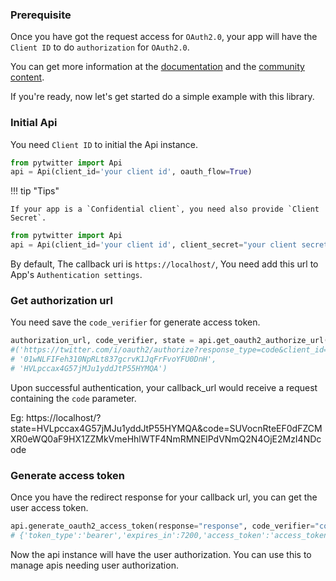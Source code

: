 ### Prerequisite

Once you have got the request access for `OAuth2.0`, your app will have the `Client ID` to do `authorization` for `OAuth2.0`.

You can get more information at the [documentation](https://developer.twitter.com/en/docs/twitter-api/oauth2) and the [community content](https://twittercommunity.com/t/announcing-oauth-2-0-general-availability/163555).

If you're ready, now let's get started do a simple example with this library.

### Initial Api

You need `Client ID` to initial the Api instance.

```python
from pytwitter import Api
api = Api(client_id='your client id', oauth_flow=True)
```

!!! tip "Tips"

    If your app is a `Confidential client`, you need also provide `Client Secret`. 

```python
from pytwitter import Api
api = Api(client_id='your client id', client_secret="your client secret", oauth_flow=True)
```

By default, The callback uri is `https://localhost/`, You need add this url to App's `Authentication settings`.

### Get authorization url

You need save the `code_verifier` for generate access token. 

```python
authorization_url, code_verifier, state = api.get_oauth2_authorize_url()
#('https://twitter.com/i/oauth2/authorize?response_type=code&client_id=client_id&redirect_uri=https%3A%2F%2Flocalhost%2F&scope=users.read+tweet.read&state=HVLpccax4G57jMJu1yddJtP55HYMQA&code_challenge=jntz4xjHJ0XHzWA7_Wa6rrA8zHwu4qPZt2MQsv6&code_challenge_method=S256',
# '01wNLFIFeh310NpRLt837gcrvK1JqFrFvoYFU0DnH',
# 'HVLpccax4G57jMJu1yddJtP55HYMQA')
```

Upon successful authentication, your callback_url would receive a request containing the `code` parameter.

Eg: https://localhost/?state=HVLpccax4G57jMJu1yddJtP55HYMQA&code=SUVocnRteEF0dFZCMXR0eWQ0aF9HX1ZZMkVmeHhlWTF4NmRMNElPdVNmQ2N4OjE2MzI4NDcode

### Generate access token

Once you have the redirect response for your callback url, you can get the user access token.

```python
api.generate_oauth2_access_token(response="response", code_verifier="code_verifier")
# {'token_type':'bearer','expires_in':7200,'access_token':'access_token','scope':'users.read tweet.read','expires_at':1632852223}
```

Now the api instance will have the user authorization. You can use this to manage apis needing user authorization.
